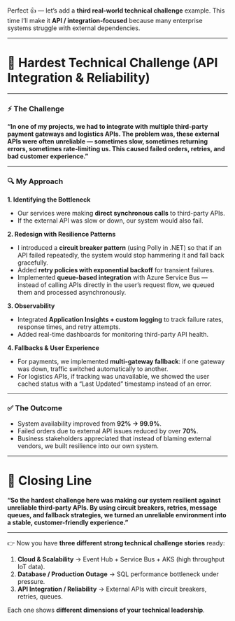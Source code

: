 Perfect 👍 — let’s add a **third real-world technical challenge** example. This time I’ll make it **API / integration-focused** because many enterprise systems struggle with external dependencies.

---

# 🎯 Hardest Technical Challenge (API Integration & Reliability)

---

### ⚡ The Challenge

**“In one of my projects, we had to integrate with multiple third-party payment gateways and logistics APIs. The problem was, these external APIs were often unreliable — sometimes slow, sometimes returning errors, sometimes rate-limiting us. This caused failed orders, retries, and bad customer experience.”**

---

### 🔍 My Approach

**1. Identifying the Bottleneck**

* Our services were making **direct synchronous calls** to third-party APIs.
* If the external API was slow or down, our system would also fail.

**2. Redesign with Resilience Patterns**

* I introduced a **circuit breaker pattern** (using Polly in .NET) so that if an API failed repeatedly, the system would stop hammering it and fall back gracefully.
* Added **retry policies with exponential backoff** for transient failures.
* Implemented **queue-based integration** with Azure Service Bus — instead of calling APIs directly in the user’s request flow, we queued them and processed asynchronously.

**3. Observability**

* Integrated **Application Insights + custom logging** to track failure rates, response times, and retry attempts.
* Added real-time dashboards for monitoring third-party API health.

**4. Fallbacks & User Experience**

* For payments, we implemented **multi-gateway fallback**: if one gateway was down, traffic switched automatically to another.
* For logistics APIs, if tracking was unavailable, we showed the user cached status with a “Last Updated” timestamp instead of an error.

---

### ✅ The Outcome

* System availability improved from **92% → 99.9%**.
* Failed orders due to external API issues reduced by over **70%**.
* Business stakeholders appreciated that instead of blaming external vendors, we built resilience into our own system.

---

# 🌟 Closing Line

**“So the hardest challenge here was making our system resilient against unreliable third-party APIs. By using circuit breakers, retries, message queues, and fallback strategies, we turned an unreliable environment into a stable, customer-friendly experience.”**

---

👉 Now you have **three different strong technical challenge stories** ready:

1. **Cloud & Scalability** → Event Hub + Service Bus + AKS (high throughput IoT data).
2. **Database / Production Outage** → SQL performance bottleneck under pressure.
3. **API Integration / Reliability** → External APIs with circuit breakers, retries, queues.

Each one shows **different dimensions of your technical leadership**.


